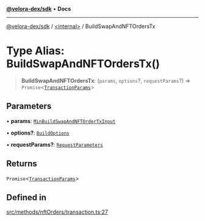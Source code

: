 [**@velora-dex/sdk**](../../README.md) • **Docs**

***

[@velora-dex/sdk](../../globals.md) / [\<internal\>](../README.md) / BuildSwapAndNFTOrdersTx

# Type Alias: BuildSwapAndNFTOrdersTx()

> **BuildSwapAndNFTOrdersTx**: (`params`, `options`?, `requestParams`?) => `Promise`\<[`TransactionParams`](../../interfaces/TransactionParams.md)\>

## Parameters

• **params**: [`MinBuildSwapAndNFTOrderTxInput`](MinBuildSwapAndNFTOrderTxInput.md)

• **options?**: [`BuildOptions`](../../type-aliases/BuildOptions.md)

• **requestParams?**: [`RequestParameters`](RequestParameters.md)

## Returns

`Promise`\<[`TransactionParams`](../../interfaces/TransactionParams.md)\>

## Defined in

[src/methods/nftOrders/transaction.ts:27](https://github.com/VeloraDEX/paraswap-sdk/blob/feat/velora/src/methods/nftOrders/transaction.ts#L27)
